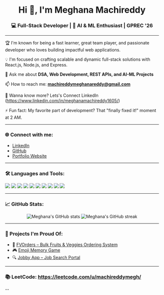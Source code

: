 <h1 align="center">Hi 👋, I'm Meghana Machireddy</h1>
<h3 align="center">💻 Full-Stack Developer | 🚀 AI & ML Enthusiast | GPREC '26</h3>

---

🏆 I'm known for being a fast learner, great team player, and passionate developer who loves building impactful web applications.

💡 I'm focused on crafting scalable and dynamic full-stack solutions with React.js, Node.js, and Express.

💬 Ask me about **DSA, Web Development, REST APIs, and AI-ML Projects**

📫 How to reach me: **machireddymeghanareddy@gmail.com**

📄 Wanna know more? Lets's Connect LinkedIn (https://www.linkedin.com/in/meghanamachireddy1605/)

⚡ Fun fact: My favorite part of development? That "finally fixed it!" moment at 2 AM.

---

### 🌐 Connect with me:

- [LinkedIn](https://www.linkedin.com/in/meghanamachireddy1605/)
- [GitHub](https://github.com/MeghanaMachireddy126)
- [Portfolio Website](https://order-fv.vercel.app/)

---

### 🛠️ Languages and Tools:
<p align="left">
  <img src="https://img.shields.io/badge/HTML5-E34F26?style=for-the-badge&logo=html5&logoColor=white"/> 
  <img src="https://img.shields.io/badge/CSS3-1572B6?style=for-the-badge&logo=css3&logoColor=white"/>
  <img src="https://img.shields.io/badge/JavaScript-F7DF1E?style=for-the-badge&logo=javascript&logoColor=black"/>
  <img src="https://img.shields.io/badge/React-20232A?style=for-the-badge&logo=react&logoColor=61DAFB"/>
  <img src="https://img.shields.io/badge/Node.js-339933?style=for-the-badge&logo=nodedotjs&logoColor=white"/>
  <img src="https://img.shields.io/badge/Express.js-000000?style=for-the-badge&logo=express&logoColor=white"/>
  <img src="https://img.shields.io/badge/Python-3776AB?style=for-the-badge&logo=python&logoColor=white"/>
  <img src="https://img.shields.io/badge/C-00599C?style=for-the-badge&logo=c&logoColor=white"/>
  <img src="https://img.shields.io/badge/Git-F05032?style=for-the-badge&logo=git&logoColor=white"/>
  <img src="https://img.shields.io/badge/Linux-FCC624?style=for-the-badge&logo=linux&logoColor=black"/>
</p>

---

### 📈 GitHub Stats:
<p align="center">
  <img src="https://github-readme-stats.vercel.app/api?username=MeghanaMachireddy126&show_icons=true&theme=radical" alt="Meghana's GitHub stats"/>
  <img src="https://github-readme-streak-stats.herokuapp.com/?user=MeghanaMachireddy126&theme=radical" alt="Meghana's GitHub streak"/>
</p>

---

### 🎯 Projects I'm Proud Of:
- 🛒 [FVOrders – Bulk Fruits & Veggies Ordering System](https://order-fv.vercel.app/)
- 🎮 [Emoji Memory Game](https://emojimegha.ccbp.tech/)
- 🔍 [Jobby App – Job Search Portal](https://jobby1605.ccbp.tech/)

---

### 📚 LeetCode: https://leetcode.com/u/machireddymegh/
--


